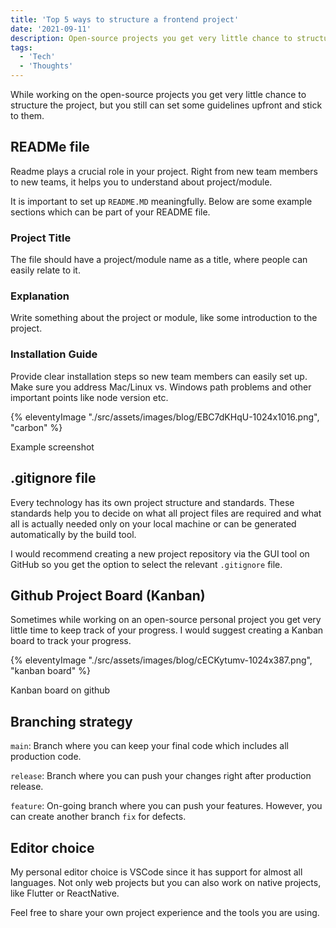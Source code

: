 ```yaml
---
title: 'Top 5 ways to structure a frontend project'
date: '2021-09-11'
description: Open-source projects you get very little chance to structure the project, but you still can set guidelines upfront
tags:
  - 'Tech'
  - 'Thoughts'
---
```


While working on the open-source projects you get very little chance to structure the project, but you still can set some guidelines upfront and stick to them.

## READMe file

Readme plays a crucial role in your project. Right from new team members to new teams, it helps you to understand about project/module.

It is important to set up `README.MD` meaningfully. Below are some example sections which can be part of your README file.

### Project Title

The file should have a project/module name as a title, where people can easily relate to it.

### Explanation

Write something about the project or module, like some introduction to the project.

### Installation Guide

Provide clear installation steps so new team members can easily set up. Make sure you address Mac/Linux vs. Windows path problems and other important points like node version etc.

{% eleventyImage "./src/assets/images/blog/EBC7dKHqU-1024x1016.png", "carbon" %}

Example screenshot

## .gitignore file

Every technology has its own project structure and standards. These standards help you to decide on what all project files are required and what all is actually needed only on your local machine or can be generated automatically by the build tool.

I would recommend creating a new project repository via the GUI tool on GitHub so you get the option to select the relevant `.gitignore` file.

## Github Project Board (Kanban)

Sometimes while working on an open-source personal project you get very little time to keep track of your progress. I would suggest creating a Kanban board to track your progress.

{% eleventyImage "./src/assets/images/blog/cECKytumv-1024x387.png", "kanban board" %}

Kanban board on github

## Branching strategy

`main`: Branch where you can keep your final code which includes all production code.

`release`: Branch where you can push your changes right after production release.

`feature`: On-going branch where you can push your features. However, you can create another branch `fix` for defects.

## Editor choice

My personal editor choice is VSCode since it has support for almost all languages. Not only web projects but you can also work on native projects, like Flutter or ReactNative.

Feel free to share your own project experience and the tools you are using.
